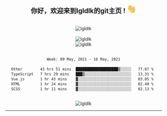 <div align="center">
<h2> 你好，欢迎来到lgldlk的git主页 ! <img src="https://github.com/lgldlk/lgldlk/blob/main/gifs/Hi.gif" width="30px"></h2>
</div>

<div align="center">
 </br>
 <img src="http://aiitapp.cn:8091/?color=rgba(37,144,118,1)&shadowColor=rgba(12,16,20,1)&fontSize=120&&shadowOffsetX=9&shadowOffsetY=11" height="26px" alt="lgldlk" />
 </br>

   </br>
 <img src="https://github-readme-stats.vercel.app/api?username=lgldlk&show_icons=true&theme=gotham&locale=cn" alt="lgldlk" />
 

</br>

<img  src="http://github-readme-stats.vercel.app/api/top-langs/?username=lgldlk&show_icons=true&theme=gotham&locale=cn&layout=compact" alt="lgldlk"/>  
</br>
</br>

<!--START_SECTION:waka-->
```text
Week: 09 May, 2021 - 16 May, 2021

Other        43 hrs 51 mins  ███████████████████▒░░░░░   77.87 % 
TypeScript   7 hrs 29 mins   ███▒░░░░░░░░░░░░░░░░░░░░░   13.31 % 
Vue.js       1 hr 43 mins    ▓░░░░░░░░░░░░░░░░░░░░░░░░   03.05 % 
HTML         1 hr 24 mins    ▓░░░░░░░░░░░░░░░░░░░░░░░░   02.49 % 
SCSS         1 hr 11 mins    ▓░░░░░░░░░░░░░░░░░░░░░░░░   02.13 % 
```
<!--END_SECTION:waka-->

 </br>
  <img src="https://visitor-badge.glitch.me/badge?page_id=lgldlk" alt="lgldlk" />
</div >
  
---

 

